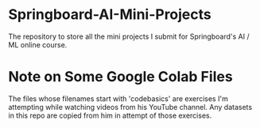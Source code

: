 # Springboard-AI-Mini-Projects
The repository to store all the mini projects I submit for Springboard's AI / ML online course.

# Note on Some Google Colab Files
The files whose filenames start with 'codebasics' are exercises I'm attempting while watching videos from his YouTube channel.  Any datasets in this repo are copied from him in attempt of those exercises.
